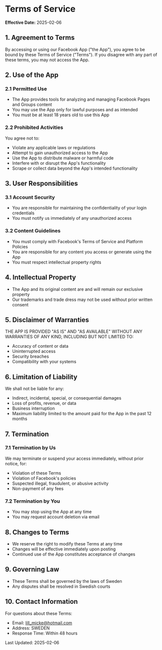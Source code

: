 # Terms of Service

**Effective Date:** 2025-02-06

## 1. Agreement to Terms
By accessing or using our Facebook App ("the App"), you agree to be bound by these Terms of Service ("Terms"). If you disagree with any part of these terms, you may not access the App.

## 2. Use of the App
### 2.1 Permitted Use
- The App provides tools for analyzing and managing Facebook Pages and Groups content
- You may use the App only for lawful purposes and as intended
- You must be at least 18 years old to use this App

### 2.2 Prohibited Activities
You agree not to:
- Violate any applicable laws or regulations
- Attempt to gain unauthorized access to the App
- Use the App to distribute malware or harmful code
- Interfere with or disrupt the App's functionality
- Scrape or collect data beyond the App's intended functionality

## 3. User Responsibilities
### 3.1 Account Security
- You are responsible for maintaining the confidentiality of your login credentials
- You must notify us immediately of any unauthorized access

### 3.2 Content Guidelines
- You must comply with Facebook's Terms of Service and Platform Policies
- You are responsible for any content you access or generate using the App
- You must respect intellectual property rights

## 4. Intellectual Property
- The App and its original content are and will remain our exclusive property
- Our trademarks and trade dress may not be used without prior written consent

## 5. Disclaimer of Warranties
THE APP IS PROVIDED "AS IS" AND "AS AVAILABLE" WITHOUT ANY WARRANTIES OF ANY KIND, INCLUDING BUT NOT LIMITED TO:
- Accuracy of content or data
- Uninterrupted access
- Security breaches
- Compatibility with your systems

## 6. Limitation of Liability
We shall not be liable for any:
- Indirect, incidental, special, or consequential damages
- Loss of profits, revenue, or data
- Business interruption
- Maximum liability limited to the amount paid for the App in the past 12 months

## 7. Termination
### 7.1 Termination by Us
We may terminate or suspend your access immediately, without prior notice, for:
- Violation of these Terms
- Violation of Facebook's policies
- Suspected illegal, fraudulent, or abusive activity
- Non-payment of any fees

### 7.2 Termination by You
- You may stop using the App at any time
- You may request account deletion via email

## 8. Changes to Terms
- We reserve the right to modify these Terms at any time
- Changes will be effective immediately upon posting
- Continued use of the App constitutes acceptance of changes

## 9. Governing Law
- These Terms shall be governed by the laws of Sweden
- Any disputes shall be resolved in Swedish courts

## 10. Contact Information
For questions about these Terms:
- Email: lill_micke@hotmail.com
- Address: SWEDEN
- Response Time: Within 48 hours

Last Updated: 2025-02-06 